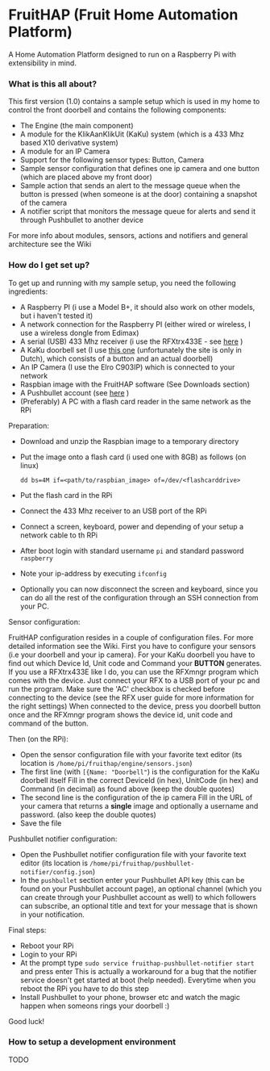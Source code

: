 # FruitHAP (Fruit Home Automation Platform) #

A Home Automation Platform designed to run on a Raspberry Pi with extensibility in mind.

### What is this all about? ###

This first version (1.0) contains a sample setup which is used in my home to control the front doorbell and contains the following components:

* The Engine (the main component)
* A module for the KlikAanKlikUit (KaKu) system (which is a 433 Mhz based X10 derivative system)
* A module for an IP Camera
* Support for the following sensor types: Button, Camera
* Sample sensor configuration that defines one ip camera and one button (which are placed above my front door)
* Sample action that sends an alert to the message queue when the button is pressed (when someone is at the door) containing a snapshot of the camera
* A notifier script that monitors the message queue for alerts and send it through Pushbullet to another device

For more info about modules, sensors, actions and notifiers and general architecture see the Wiki

### How do I get set up? ###

To get up and running with my sample setup, you need the following ingredients:

* A Raspberry PI (i use a Model B+, it should also work on other models, but i haven't tested it) 
* A network connection for the Raspberry PI (either wired or wireless, I use a wireless dongle from Edimax)
* A serial (USB) 433 Mhz receiver (i use the RFXtrx433E - see [here](http://www.rfxcom.com) )
* A KaKu doorbell set (I use [this one](http://www.klikaanklikuit.nl/shop/nl/producten-1/draadloze-deurbellen/draadloze-deurbel-acdb-7000ac-1/) (unfortunately the site is only in Dutch), which consists of a button and an actual doorbell)
* An IP Camera (I use the Elro C903IP) which is connected to your network
* Raspbian image with the FruitHAP software (See Downloads section)
* A Pushbullet account (see [here](https://www.pushbullet.com/) )
* (Preferably) A PC with a flash card reader in the same network as the RPi

Preparation:

* Download and unzip the Raspbian image to a temporary directory
* Put the image onto a flash card (i used one with 8GB) as follows (on linux)

  `dd bs=4M if=<path/to/raspbian_image> of=/dev/<flashcarddrive>`
  
* Put the flash card in the RPi
* Connect the 433 Mhz receiver to an USB port of the RPi
* Connect a screen, keyboard, power and depending of your setup a network cable to th RPi
* After boot login with standard username `pi` and standard password `raspberry`
* Note your ip-address by executing `ifconfig`
* Optionally you can now disconnect the screen and keyboard, since you can do all the rest of the configuration through an SSH connection from your PC.

Sensor configuration:

FruitHAP configuration resides in a couple of configuration files. For more detailed information see the Wiki.
First you have to configure your sensors (i.e your doorbell and your ip camera).
For your KaKu doorbell you have to find out which Device Id, Unit code and Command your **BUTTON** generates. If you use a RFXtrx433E like I do, you can use the RFXmngr program which comes with the device.
Just connect your RFX to a USB port of your pc and run the program. Make sure the 'AC' checkbox is checked before connecting to the device (see the RFX user guide for more information for the right settings)
When connected to the device, press you doorbell button once and the RFXmngr program shows the device id, unit code and command of the button.

Then (on the RPi):

* Open the sensor configuration file with your favorite text editor (its location is `/home/pi/fruithap/engine/sensors.json`)
* The first line (with `[{Name: "Doorbell"`) is the configuration for the KaKu doorbell itself
  Fill in the correct DeviceId (in hex), UnitCode (in hex) and Command (in decimal) as found above (keep the double quotes)
* The second line is the configuration of the ip camera
  Fill in the URL of your camera that returns a **single** image and optionally a username and password. (also keep the double quotes)
* Save the file

Pushbullet notifier configuration:

* Open the Pushbullet notifier configuration file with your favorite text editor (its location is `/home/pi/fruithap/pushbullet-notifier/config.json`)
* In the `pushbullet` section enter your Pushbullet API key (this can be found on your Pushbullet account page), an optional channel (which you can create through your Pushbullet account as well) to which followers can subscribe, 
  an optional title and text for your message that is shown in your notification.

Final steps:

* Reboot your RPi
* Login to your RPi
* At the prompt type `sudo service fruithap-pushbullet-notifier start` and press enter
  This is actually a workaround for a bug that the notifier service doesn't get started at boot (help needed). Everytime when you reboot the RPi you have to do this step
* Install Pushbullet to your phone, browser etc and watch the magic happen when someons rings your doorbell :)

Good luck!
  

















### How to setup a development environment ###

TODO